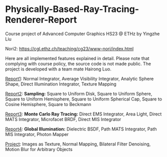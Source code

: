 # Physically-Based-Ray-Tracing-Renderer-Report
Course project of Advanced Computer Graphics HS23 @ ETHz by Yingzhe Liu

Nori2: https://cgl.ethz.ch/teaching/cg23/www-nori/index.html

Here are all implemented features explained in detail. Please note that complying with course policy, the source code is not made public. The project is developed with a team mate Hairong Luo.

[Report1](./homework-1/index.html): Normal Integrator, Average Visibility Integrator, Analytic Sphere Shape, Direct Illumination Integrator, Texture Mapping

[Report2](./homework-2/index.html): **Sampling:** Square to Uniform Disk, Square to Uniform Sphere, Square to Uniform Hemisphere, Square to Uniform Spherical Cap, Square to Cosine Hemisphere, Square to Beckmann

[Report3](./homework-3/index.html): **Monte Carlo Ray Tracing:** Direct EMS Integrator, Area Light, Direct MATS Integrator, Microfacet BRDF, Direct MIS Integrator

[Report4](./homework-4/index.html): **Global Illumination:** Dielectric BSDF, Path MATS Integrator, Path MIS Integrator, Photon Mapper

[Project](./project/index.html): Images as Texture, Normal Mapping, Bilateral Filter Denoising, Motion Blur for Arbitrary Objects
